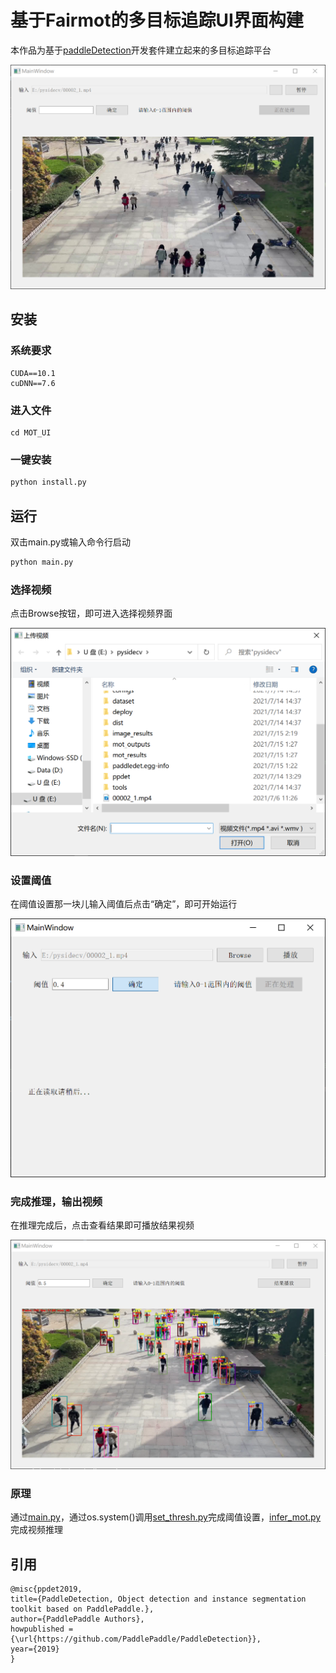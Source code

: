 # 基于Fairmot的多目标追踪UI界面构建
本作品为基于[paddleDetection](https://github.com/PaddlePaddle/PaddleDetection)开发套件建立起来的多目标追踪平台

<div align="center">
  <img src="MOT_UI/image_results/Before.png" width='600'/>
</div>

## 安装
### 系统要求
```
CUDA==10.1
cuDNN==7.6
```

### 进入文件
```
cd MOT_UI
```

### 一键安装
``` bash
python install.py
```

## 运行
双击main.py或输入命令行启动
``` bash
python main.py
```
### 选择视频
点击Browse按钮，即可进入选择视频界面
<div align="center">
  <img src="MOT_UI/image_results/Upload_Video.png" width='600'/>
</div>

### 设置阈值
在阈值设置那一块儿输入阈值后点击“确定”，即可开始运行
<div align="center">
  <img src="MOT_UI/image_results/Set_Thresh&Begin.png" width='600'/>
</div>

### 完成推理，输出视频
在推理完成后，点击查看结果即可播放结果视频
<div align="center">
  <img src="MOT_UI/image_results/After.png" width='600'/>
</div>

### 原理
通过[main.py](MOT_UI/main.py)，通过os.system()调用[set_thresh.py](MOT_UI/set_thresh.py)完成阈值设置，[infer_mot.py](MOT_UI/infer_mot.py)完成视频推理

## 引用
```
@misc{ppdet2019,
title={PaddleDetection, Object detection and instance segmentation toolkit based on PaddlePaddle.},
author={PaddlePaddle Authors},
howpublished = {\url{https://github.com/PaddlePaddle/PaddleDetection}},
year={2019}
}
```
